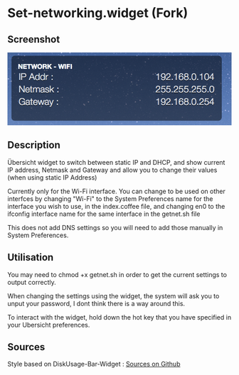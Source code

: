 # Set-networking.widget (Fork)

## Screenshot
![Set-networking.widget-Screenshot](screenshot.png)

## Description
Übersicht widget to switch between static IP and DHCP, and show current IP address, Netmask and Gateway and allow you to change their values (when using static IP Address)

Currently only for the Wi-Fi interface. You can change to be used on other interfces by changing "Wi-Fi" to the System Preferences name for the interface you wish to use, in the index.coffee file, and changing en0 to the ifconfig interface name for the same interface in the getnet.sh file

This does not add DNS settings so you will need to add those manually in System Preferences.

## Utilisation
You may need to chmod +x getnet.sh in order to get the current settings to output correctly. 

When changing the settings using the widget, the system will ask you to unput your password, I dont think there is a way around this. 

To interact with the widget, hold down the hot key that you have specified in your Ubersicht preferences.

## Sources
Style based on DiskUsage-Bar-Widget : <a href="https://github.com/dinever/DiskUsage-Bar-Widget">Sources on Github</a>


